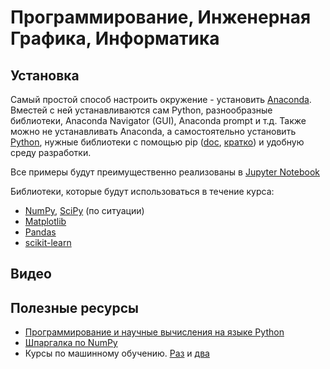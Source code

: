 # Программирование, Инженерная Графика, Информатика
## Установка
Самый простой способ настроить окружение - установить [Anaconda](https://www.anaconda.com/products/individual-d). Вместей с ней устанавливаются сам Python, разнообразные библиотеки, Anaconda Navigator (GUI), Anaconda prompt и т.д. Также можно не устанавливать Anaconda, а самостоятельно установить [Python](https://www.python.org/downloads/), нужные библиотеки с помощью pip ([doc](https://docs.python.org/3/installing/index.html), [кратко](https://pythonworld.ru/osnovy/pip.html)) и удобную среду разработки.

Все примеры будут преимущественно реализованы в [Jupyter Notebook](https://jupyter.org/)

Библиотеки, которые будут использоваться в течение курса:
- [NumPy](https://numpy.org/), [SciPy](https://scipy.org/) (по ситуации)
- [Matplotlib](https://matplotlib.org/)
- [Pandas](https://pandas.pydata.org/)
- [scikit-learn](https://scikit-learn.org/stable/)
## Видео

## Полезные ресурсы
- [Программирование и научные вычисления на языке Python](https://ru.wikiversity.org/wiki/%D0%9F%D1%80%D0%BE%D0%B3%D1%80%D0%B0%D0%BC%D0%BC%D0%B8%D1%80%D0%BE%D0%B2%D0%B0%D0%BD%D0%B8%D0%B5_%D0%B8_%D0%BD%D0%B0%D1%83%D1%87%D0%BD%D1%8B%D0%B5_%D0%B2%D1%8B%D1%87%D0%B8%D1%81%D0%BB%D0%B5%D0%BD%D0%B8%D1%8F_%D0%BD%D0%B0_%D1%8F%D0%B7%D1%8B%D0%BA%D0%B5_Python)
- [Шпаргалка по NumPy](https://s3.amazonaws.com/assets.datacamp.com/blog_assets/Numpy_Python_Cheat_Sheet.pdf)
- Курсы по машинному обучению. [Раз](https://github.com/esokolov/ml-course-hse) и [два](https://github.com/girafe-ai/ml-mipt)

